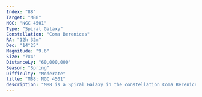 ```yaml
---
Index: "88"
Target: "M88"
NGC: "NGC 4501"
Type: "Spiral Galaxy"
Constellation: "Coma Berenices"
RA: "12h 32m"
Dec: "14°25"
Magnitude: "9.6"
Size: "7x4"
DistanceLy: "60,000,000"
Season: "Spring"
Difficulty: "Moderate"
title: "M88: NGC 4501"
description: "M88 is a Spiral Galaxy in the constellation Coma Berenices."
---
```

